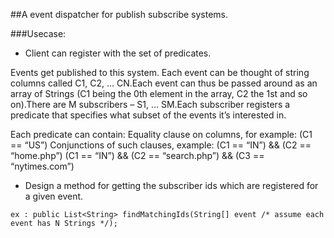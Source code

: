 ##A event dispatcher  for publish subscribe systems.

###Usecase:

   * Client can register with the set of predicates.

   Events get published to this system. Each event can be thought of string columns called C1, C2, … CN.Each event can thus be passed around as an array of Strings (C1 being the 0th element in the array, C2 the 1st and so on).There are M subscribers – S1, … SM.Each subscriber registers a predicate that specifies what subset of the events it’s interested in. 

   Each predicate can contain:
   Equality clause on columns, for example: (C1 == “US”)
  Conjunctions of such clauses, example:
  (C1 == “IN”) && (C2 == “home.php”)
  (C1 == “IN”) && (C2 == “search.php”) && (C3 == “nytimes.com”)

   * Design a method for getting the subscriber ids which are registered for a given event.

    ex : public List<String> findMatchingIds(String[] event /* assume each event has N Strings */);
